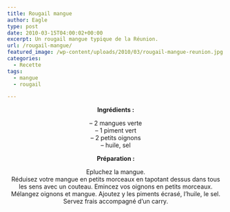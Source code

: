 ```yaml
---
title: Rougail mangue
author: Eagle
type: post
date: 2010-03-15T04:00:02+00:00
excerpt: Un rougail mangue typique de la Réunion.
url: /rougail-mangue/
featured_image: /wp-content/uploads/2010/03/rougail-mangue-reunion.jpg
categories:
  - Recette
tags:
  - mangue
  - rougail

---
```

<p style="text-align: center;">
  <strong>Ingrédients :</strong>
</p>

<p style="text-align: center;">
  &#8211; 2 mangues verte<br /> &#8211; 1 piment vert<br /> &#8211; 2 petits oignons<br /> &#8211; huile, sel
</p>

<p style="text-align: center;">
  <strong>Préparation :</strong>
</p>

<p style="text-align: center;">
  Epluchez la mangue.<br /> Réduisez votre mangue en petits morceaux en tapotant dessus dans tous les sens avec un couteau. Emincez vos oignons en petits morceaux.<br /> Mélangez oignons et mangue. Ajoutez y les piments écrasé, l&rsquo;huile, le sel.<br /> Servez frais accompagné d&rsquo;un carry.
</p>